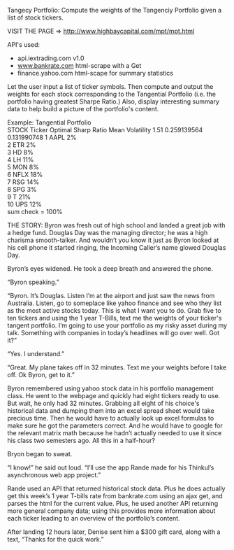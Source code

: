 Tangecy Portfolio:
Compute the weights of the Tangenciy Portfolio given a list of stock tickers.

 VISIT THE PAGE =>  http://www.highbaycapital.com/mpt/mpt.html


API's used:
  - api.iextrading.com v1.0
  - www.bankrate.com html-scrape with a Get
  - finance.yahoo.com html-scape for summary statistics

Let the user input a list of ticker symbols. Then compute and output the
weights for each stock corresponding to the Tangential Portfolio 
(i.e. the portfolio having greatest Sharpe Ratio.)  Also, display interesting
summary data to help build a picture of the portfolio's content.


Example:
Tangential Portfolio	
STOCK   Ticker	Optimal	 Sharp Ratio	 Mean	      Volatility
			  1.51		  0.259139564	0.131990748
	1      AAPL    2%				
	2      ETR     2%				
	3      HD      8%				
	4      LH      11%				
	5      MON     8%				
	6      NFLX    18%				
	7      RSG     14%				
	8      SPG     3%				
	9      T       21%				
	10     UPS     12%				
	sum check =   100%		


THE STORY:
Byron was fresh out of high school and landed a great job with a hedge fund.
Douglas Day was the managing director; he was a high charisma smooth-talker.
And wouldn’t you know it just as Byron looked at his cell phone it started 
ringing, the Incoming Caller’s name glowed Douglas Day.

Byron’s eyes widened.  He took a deep breath and answered the phone.

“Byron speaking.”

“Byron.  It’s Douglas.  Listen I’m at the airport and just saw the news from
Australia.  Listen, go to someplace like yahoo finance and see who they list
as the most active stocks today.  This is what I want you to do.  Grab five
to ten tickers and using the 1 year T-Bills, text me the weights of your 
ticker's tangent portfolio.  I’m going to use your portfolio as my risky 
asset during my talk.  Something with companies in today’s headlines will 
go over well.  Got it?”

“Yes. I understand.”

“Great.  My plane takes off in 32 minutes.  Text me your weights before I 
take off.  Ok Byron, get to it.” 

Byron remembered using yahoo stock data in his portfolio management class.
He went to the webpage and quickly had eight tickers ready to use.   But wait, 
he only had 32 minutes.  Grabbing all eight of his choice's historical data 
and dumping them into an excel spread sheet would take precious time.  Then
he would have to actually look up excel formulas to make sure he got the 
parameters correct.  And he would have to google for the relevant matrix 
math because he hadn’t actually needed to use it since his class two 
semesters ago.  All this in a half-hour?  

Bryon began to sweat.  

“I know!” he said out loud.  “I’ll use the app Rande made for his Thinkul’s
asynchronous web app project.”

Rande used an API that returned historical stock data.  Plus he does actually 
get this week’s 1 year T-bills rate from bankrate.com using an ajax get, and 
parses the html for the current value.  Plus, he used another API returning
more general company data; using this provides more information about each 
ticker leading to an overview of the portfolio’s content.

After landing 12 hours later, Denise sent him a $300 gift card, along with a text, “Thanks for the quick work.”








